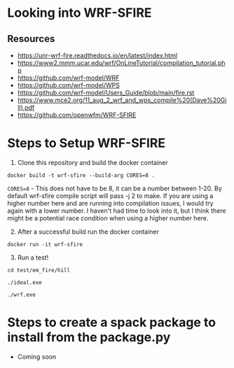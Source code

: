 # Looking into WRF-SFIRE

## Resources

 - https://unr-wrf-fire.readthedocs.io/en/latest/index.html
 - https://www2.mmm.ucar.edu/wrf/OnLineTutorial/compilation_tutorial.php
 - https://github.com/wrf-model/WRF
 - https://github.com/wrf-model/WPS
 - https://github.com/wrf-model/Users_Guide/blob/main/fire.rst
 - https://www.mce2.org/11_aug_2_wrf_and_wps_compile%20(Dave%20Gill).pdf
 - https://github.com/openwfm/WRF-SFIRE

# Steps to Setup WRF-SFIRE

 1. Clone this repository and build the docker container

`docker build -t wrf-sfire --build-arg CORES=8 .`

`CORES=8` - This does not have to be 8, it can be a number between 1-20. By
default wrf-sfire compile script will pass -j 2 to make. If you are using a
higher number here and are running into compilation issues, I would try again
with a lower number. I haven't had time to look into it, but I think there
might be a potential race condition when using a higher number here.

 2. After a successful build run the docker container

`docker run -it wrf-sfire`

 3. Run a test!

`cd test/em_fire/hill`

`./ideal.exe `

`./wrf.exe`

# Steps to create a spack package to install from the package.py
- Coming soon
